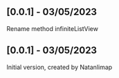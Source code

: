 ## [0.0.1] - 03/05/2023
Rename method infiniteListView

## [0.0.1] - 03/05/2023
Initial version, created by Natanlimap
